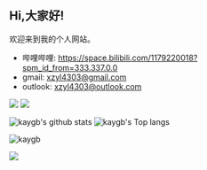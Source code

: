 ## Hi,大家好! 



欢迎来到我的个人网站。
- 哔哩哔哩: https://space.bilibili.com/1179220018?spm_id_from=333.337.0.0
- gmail: xzyl4303@gmail.com 
- outlook: xzyl4303@outlook.com

[![](https://data.jsdelivr.com/v1/package/gh/kaygb/kaygb/badge)](https://www.jsdelivr.com/package/gh/kaygb/kaygb)
[![](https://img.shields.io/github/license/kaygb/kaygb)](https://github.com/kaygb/kaygb/blob/master/LICENSE)



<img src="https://github-readme-stats.vercel.app/api?username=kaygb&show_icons=true&icon_color=0366d6&bg_color=ffffff&hide_title=true&hide=contribs&include_all_commits=true" alt="kaygb's github stats"/>

<img src="https://github-readme-stats.vercel.app/api/top-langs/?username=kaygb&layout=compact" alt="kaygb's Top langs"/>

![kaygb](https://count.getloli.com/get/@kaygb?theme=rule34)

[![](https://www.bilibili.com/video/BV1tW4y1z7dt/?spm_id_from=333.999.0.0)](https://www.bilibili.com/video/BV1tW4y1z7dt/?spm_id_from=333.999.0.0)


